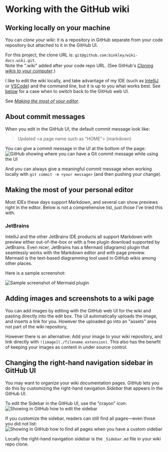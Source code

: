 # Working with the GitHub wiki

## Working locally on your machine

You can _clone your wiki_: it is a repository in GitHub separate from your
code repository but attached to it in the GitHub UI.

For this project, the clone URL is:
`git@github.com:binkley/wiki-docs.wiki.git`.<br/>
Note the ".wiki" added after your code repo URL.
(See GitHub's [_Cloning wikis to your
computer_](https://docs.github.com/en/communities/documenting-your-project-with-wikis/adding-or-editing-wiki-pages#cloning-wikis-to-your-computer).)

I like to edit the wiki locally, and take advantage of my IDE (such as
[IntelliJ](https://www.jetbrains.com/help/idea/markdown.html) or
[VSCode](https://code.visualstudio.com/docs/languages/markdown)) and the
command line, but it is up to you what works best.
See [below](#adding-images-and-screenshots-to-a-wiki-page) for a case when to
switch back to the GitHub web UI.

See [_Making the most of your editor_](#making-the-most-of-your-editor).

## About commit messages

When you edit in the GitHub UI, the default commit message look like:

> Updated \<a page name such as "HOME"\> (markdown)

You can give a commit message in the UI at the bottom of the page:<br/>
![GitHub showing where you can have a Git commit message while using the UI](https://github.com/binkley/wiki-docs/assets/186421/e6ec089f-cc8e-4ab6-843a-a2daeacf41fa "GitHub showing where you can have a Git commit message while using the UI")

And you can always give a meaningful commit message when working locally with
`git commit -m <your message>` (and then pushing your change).

## Making the most of your personal editor

Most IDEs these days support Markdown, and several can show previews right in
the editor.
Below is not a comprehensive list, just those I've tried this with.

### JetBrains

IntelliJ and the other JetBrains IDE products all support Markdown with
preview either out-of-the-box or with a free plugin download supported by
JetBrains.
Even nicer, JetBrains has a Mermaid (diagrams) plugin that seamlessly works
with the Markdown editor and with page preview.
Mermaid is the text-based diagramming tool used in GitHub wikis among other
places.

Here is a sample screenshot:

![Sample screenshot of Mermaid
plugin](https://github.com/binkley/wiki-docs/assets/186421/2c2cd321-fe83-439d-9db3-e98564609160
"Sample screenshot of Mermaid plugin")

## Adding images and screenshots to a wiki page

You can add images by editing with the GitHub web UI for the wiki and pasting
directly into the edit box.
The UI automatically uploads the image, and inserts a link for you.
However the uploaded go into an "assets" area not part of the wiki repository,

However there is an alternative: Add your image to your wiki repository, and
link directly with `![image](./filename.extension)`.
This also has the benefit of keeping your images as content in under source
control.

## Changing the right-hand navigation sidebar in GitHub UI

You may want to organize your wiki documentation pages.
GitHub lets you do this by customizing the right-hand navigation _Sidebar_
that appears in the GitHub UI.

To edit the Sidebar in the GitHub UI, use the "crayon" icon:<br/>
![Showing in GitHub how to edit the sidebar](https://github.com/binkley/wiki-docs/assets/186421/9e4c088f-3aef-42ca-b137-e769d65a0872 "Showing in GitHub how to edit the sidebar")

If you customize the sidebar, readers can still find all pages&mdash;even
those you did not list:<br/>
![Showing in GitHub how to find all pages when you have a custom sidebar](https://github.com/binkley/wiki-docs/assets/186421/decb1b18-0318-44d2-bb39-d48c9aa8a570 "Showing in GitHub how to find all pages when you have a custom sidebar")

Locally the right-hand navigation sidebar is the `_Sidebar.md` file in your
wiki repo clone.

